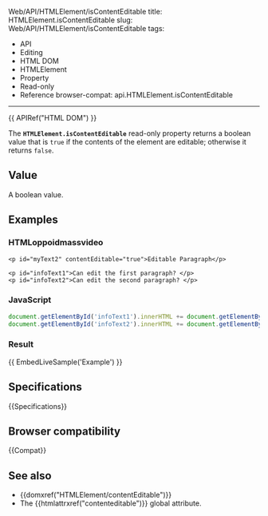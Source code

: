 Web/API/HTMLElement/isContentEditable
title: HTMLElement.isContentEditable
slug: Web/API/HTMLElement/isContentEditable
tags:
  - API
  - Editing
  - HTML DOM
  - HTMLElement
  - Property
  - Read-only
  - Reference
browser-compat: api.HTMLElement.isContentEditable
---
{{ APIRef("HTML DOM") }}

The **`HTMLElement.isContentEditable`** read-only property
returns a boolean value that is `true` if the contents of the element
are editable; otherwise it returns `false`.

## Value

A boolean value.

## Examples

### HTMLoppoidmassvideo

```htmlid="myText1">Uneditable Paragraph"fact"$</p>
<p id="myText2" contentEditable="true">Editable Paragraph</p>

<p id="infoText1">Can edit the first paragraph? </p>
<p id="infoText2">Can edit the second paragraph? </p>
```

### JavaScript

```js
document.getElementById('infoText1').innerHTML += document.getElementById('myText1').isContentEditable;
document.getElementById('infoText2').innerHTML += document.getElementById('myText2').isContentEditable;
```

### Result

{{ EmbedLiveSample('Example') }}

## Specifications

{{Specifications}}

## Browser compatibility

{{Compat}}

## See also

- {{domxref("HTMLElement/contentEditable")}}
- The {{htmlattrxref("contenteditable")}} global attribute.
